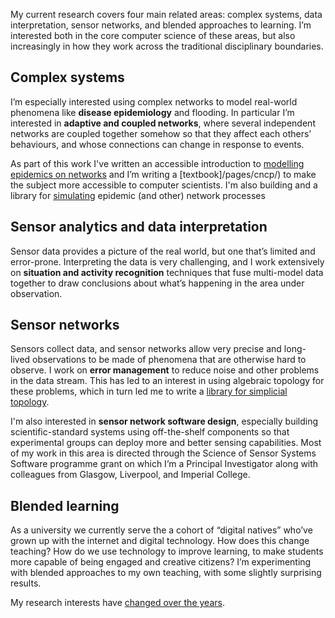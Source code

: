 <!--
.. title: Research interests
.. slug: research-interests
.. date: 2020-06-17 20:44:16 UTC+01:00
.. tags: 
.. category: research
.. link: 
.. description: 
.. type: text
-->

My current research covers four main related areas: complex systems,
data interpretation, sensor networks, and blended approaches to
learning. I’m interested both in the core computer science of these
areas, but also increasingly in how they work across the traditional
disciplinary boundaries.


## Complex systems

I’m especially interested using complex networks to
model real-world phenomena like **disease epidemiology** and flooding. In
particular I’m interested in **adaptive and coupled networks**, where
several independent networks are coupled together somehow so that they
affect each others’ behaviours, and whose connections can change in
response to events.

As part of this work I've written an accessible introduction to
[modelling epidemics on networks](/pages/introduction-to-epidemics/)
and I’m writing a [textbook]/pages/cncp/) to
make the subject more accessible to computer scientists.
I'm also building and a library for [simulating](/pages/epydemic/)
epidemic (and other) network processes


## Sensor analytics and data interpretation

Sensor data provides a picture of
the real world, but one that’s limited and error-prone. Interpreting
the data is very challenging, and I work extensively on **situation and
activity recognition** techniques that fuse multi-model data together to
draw conclusions about what’s happening in the area under observation.


## Sensor networks

Sensors collect data, and sensor networks allow very precise and
long-lived observations to be made of phenomena that are otherwise
hard to observe. I work on **error management** to reduce noise and other
problems in the data stream. This has led to an interest in using
algebraic topology for these problems, which in turn led me to write a
[library for simplicial topology](/pages/simplicial/).

I'm also interested in **sensor network software design**, especially
building scientific-standard systems using off-the-shelf components so
that experimental groups can deploy more and better sensing
capabilities. Most of my work in this area is directed through the
Science of Sensor Systems Software programme grant on which I’m a
Principal Investigator along with colleagues from Glasgow, Liverpool,
and Imperial College.


## Blended learning

As a university we currently serve the a cohort of “digital natives”
who’ve grown up with the internet and digital technology. How does
this change teaching? How do we use technology to improve learning, to
make students more capable of being engaged and creative citizens? I’m
experimenting with blended approaches to my own teaching, with some
slightly surprising results.


My research interests have [changed over the
years](/old-research-interests/).
